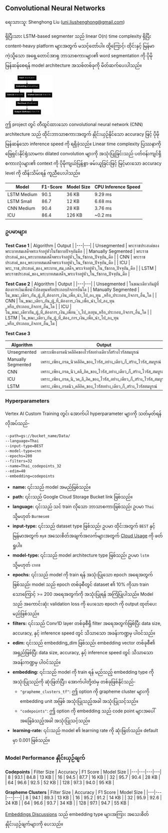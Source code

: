## Convolutional Neural Networks

ရေးသားသူ: Shenghong Liu (uni.liushenghong@gmail.com)

ရှိပြီးသား LSTM-based segmenter သည် linear O(n) time complexity ရှိပြီး content-heavy platform များအတွက် မသင့်တော်ပါ။ ထို့ကြောင့်၊ ထိုင်းနှင့် မြန်မာကဲ့သို့သော အရှေ့တောင်အာရှ ဘာသာစကားများ၏ word segmentation ကို ပိုမိုမြန်ဆန်စေရန် model architecture အသစ်တစ်ခုကို မိတ်ဆက်ပေးပါသည်။

<img src="../Figures/cnn.jpg"  width="30%"/>

ဤ project တွင် တီထွင်ထားသော convolutional neural network (CNN) architecture သည် ထိုင်းဘာသာစကားအတွက် နှိုင်းယှဉ်နိုင်သော accuracy ဖြင့် ပိုမိုမြန်ဆန်သော inference speed ကို ရရှိခဲ့သည်။ Linear time complexity ပြဿနာကို ဖြေရှင်းနိုင်ရုံသာမက၊ dilated convolution များကို အသုံးပြုခြင်းသည် ပတ်ဝန်းကျင်ရှိ စကားလုံးများ၏ context ကို ပိုမိုကျယ်ပြန့်စွာ ဖမ်းယူခြင်းဖြင့် မြင့်မားသော accuracy level ကို ထိန်းသိမ်းရန် ကူညီပေးပါသည်။

| Model | F1-Score | Model Size | CPU Inference Speed |
|---|---|---|---|
| LSTM Medium | 90.1 | 36 KB | 9.29 ms |
| LSTM Small | 86.7 | 12 KB | 6.68 ms |
| CNN Medium | 90.4 | 28 KB | 3.76 ms |
| ICU | 86.4 | 126 KB | ~0.2 ms|

### ဥပမာများ

**Test Case 1**
| Algorithm | Output |
|---|---|
| Unsegmented | พระราชประสงค์ของพระบาทสมเสด็จพระเจ้าอยู่หัวในรัชกาลปัจจุบันคือ |
| Manually Segmented | พระราชประสงค์_ของ_พระบาทสมเสด็จพระเจ้าอยู่หัว_ใน_รัชกาล_ปัจจุบัน_คือ |
| CNN | พระราชประสงค์_ของ_พระบาทสมเสด็จพระเจ้าอยู่หัว_ใน_รัชกาล_ปัจจุบัน_คือ |
| ICU | พระ_ราช_ประสงค์_ของ_พระบาท_สม_เสด็จ_พระเจ้าอยู่หัว_ใน_รัชกาล_ปัจจุบัน_คือ |
| LSTM | พระราชประสงค์_ของ_พระบาทสมเสด็จ_พระเจ้าอยู่หัว_ใน_รัชกาล_ปัจจุบัน_คือ |

**Test Case 2**
| Algorithm | Output |
|---|---|
| Unsegmented | ในขณะเดียวกันผู้ที่ต้องการเงินเพื่อนำไปลงทุนหรือประกอบกิจการอื่นใด |
| Manually Segmented | ใน_ขณะ_เดียว_กัน_ผู้_ที่_ต้องการ_เงิน_เพื่อ_นำ_ไป_ลง_ทุน	_หรือ_ประกอบ_กิจการ_อื่น_ใด |
| CNN | ใน_ขณะ_เดียว_กัน_ผู้_ที่_ต้องการ_เงิน_เพื่อ_นำ_ไป_ลง_ทุน	_หรือ_ประกอบ_กิจการ_อื่น_ใด |
| ICU | ใน_ขณะ_เดียวกัน_ผู้_ที่_ต้องการ_เงิน_เพื่อน_ำ_ไป_ลงทุน_หรือ_ประกอบ_กิจการ_อื่น_ใด |
| LSTM | ใน_ขณะ_เดียว_กัน_ผู้_ที่_ต้อง_การ_เงิน_เพื่อ_นำ_ไป_ลง_ทุน	_หรือ_ประกอบ_กิจการ_อื่น_ใด |

**Test Case 3**

| Algorithm | Output |
|---|---|
| Unsegmented | เพราะเพียงกรดนิวคลีอิคของไวรัสอย่างเดียวก็สร้างไวรัสสมบูรณ์ |
| Manually Segmented | เพราะ_เพียง_กรด_นิวคลีอิค_ของ_ไวรัส_อย่าง_เดียว_ก็_สร้าง_ไวรัส_สมบูรณ์ |
| CNN | เพราะ_เพียง_กรด_นิว_คลี_อิค_ของ_ไวรัส_อย่าง_เดียว_ก็_สร้าง_ไวรัส_สมบูรณ์ |
| ICU | เพราะ_เพียง_กรด_นิ_วค_ลี_อิค_ของ_ไวรัส_อย่าง_เดียว_ก็_สร้าง_ไวรัส_สมบูรณ์ |
| LSTM | เพราะ_เพียง_กรดนิว_คลีอิค_ของ_ไวรัสอย่าง_เดียว_ก็_สร้าง_ไวรัสสมบูรณ์ |

### Hyperparameters

Vertex AI Custom Training တွင်၊ အောက်ပါ hyperparameter များကို သတ်မှတ်ရန် လိုအပ်သည်-

```
--path=gs://bucket_name/Data/
--language=Thai
--input-type=BEST
--model-type=cnn
--epochs=200
--filters=32
--name=Thai_codepoints_32
--edim=40
--embedding=codepoints
```

*   **name:** ၎င်းသည် model အမည်ဖြစ်သည်။
*   **path:** ၎င်းသည် Google Cloud Storage Bucket link ဖြစ်သည်။
*   **language:** ၎င်းသည် သင် train လိုသော ဘာသာစကားဖြစ်သည်၊ ဥပမာ ```Thai``` သို့မဟုတ် ```Burmese```။
*   **input-type:** ၎င်းသည် dataset type ဖြစ်သည်၊ ဥပမာ ထိုင်းအတွက် ```BEST``` နှင့် မြန်မာအတွက် ```my```။ အသေးစိတ်အချက်အလက်များအတွက် [Cloud Usage](Cloud_Usage_Burmese.md) ကို ဖတ်ရှုပါ။
*   **model-type:** ၎င်းသည် model architecture type ဖြစ်သည်၊ ဥပမာ ```lstm``` သို့မဟုတ် ```cnn```။
*   **epochs:** ၎င်းသည် model ကို train ရန် အသုံးပြုသော epoch အရေအတွက်ဖြစ်သည်၊ model သည် epoch တစ်ခုစီတွင် dataset ၏ 10% ကိုသာ train သောကြောင့် >= 200 အရေအတွက်ကို အသုံးပြုရန် အကြံပြုပါသည်။ Model သည် အကောင်းဆုံး validation loss ကို ပေးသော epoch ကို output ထုတ်ပေးမည်ဖြစ်သည်။
*   **filters:** ၎င်းသည် Conv1D layer တစ်ခုစီရှိ filter အရေအတွက်ဖြစ်ပြီး data size, accuracy, နှင့် inference speed တွင် သိသာသော အခန်းကဏ္ဍမှ ပါဝင်သည်။
*   **edim:** ၎င်းသည် embedding_dim ဖြစ်သည်၊ embedding vector တစ်ခုစီ၏ အရှည်ဖြစ်ပြီး data size, accuracy, နှင့် inference speed တွင် သိသာသော အခန်းကဏ္ဍမှ ပါဝင်သည်။
*   **embedding:** ၎င်းသည် model ကို train ရန် မည်သည့် embedding type ကို အသုံးပြုသည်ကို ဆုံးဖြတ်ပြီး၊ အောက်ပါတို့ထဲမှ တစ်ခုဖြစ်နိုင်သည်-
    *   `"grapheme_clusters_tf"`: ဤ option ကို grapheme cluster များကို embedding unit အဖြစ် အသုံးပြုသည့်အခါ အသုံးပြုသင့်သည်။
    *   `"codepoints"`: ဤ option ကို embedding သည် code point များအပေါ် အခြေခံသည့်အခါ အသုံးပြုသင့်သည်။
*   **learning-rate:** ၎င်းသည် model ၏ learning rate ကို ဆုံးဖြတ်သည်။ default မှာ 0.001 ဖြစ်သည်။

### Model Performance နှိုင်းယှဉ်ချက်
**Codepoints**
| Filter Size | Accuracy | F1 Score | Model Size |
|---|---|---|---|
| 8 | 93.1 | 84.8 | 13 KB |
| 16 | 94.5 | 87.7 | 16 KB |
| 32 | 95.7 | 90.4 | 28 KB |
| 64 | 96.6 | 92.5 | 52 KB |
| 128 | 97.3 | 94.0 | 95 KB |

**Grapheme Clusters**
| Filter Size | Accuracy | F1 Score | Model Size |
|---|---|---|---|
| 8 | 94.1 | 89.3 | 13 KB |
| 16 | 95.2 | 91.2 | 14 KB |
| 32 | 95.9 | 92.6 | 24 KB |
| 64 | 96.6 | 93.7 | 34 KB |
| 128 | 97.1 | 94.7 | 55 KB |

[Embeddings Discussions](Embeddings_Discussion_Burmese.md) သည် embedding type များအကြား အသေးစိတ် နှိုင်းယှဉ်ချက်များကို ပေးသည်။
